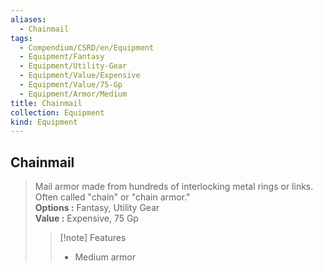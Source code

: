 ```yaml
---
aliases:
  - Chainmail
tags:
  - Compendium/CSRD/en/Equipment
  - Equipment/Fantasy
  - Equipment/Utility-Gear
  - Equipment/Value/Expensive
  - Equipment/Value/75-Gp
  - Equipment/Armor/Medium
title: Chainmail
collection: Equipment
kind: Equipment
---
```

## Chainmail  
  
>Mail armor made from hundreds of interlocking metal rings or links. Often called "chain" or "chain armor."  
> **Options :** Fantasy, Utility Gear  
> **Value :** Expensive, 75 Gp  
>>[!note] Features  
>> - Medium armor